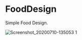 # FoodDesign
Simple Food Design.

![Screenshot_20200710-135053 1](https://user-images.githubusercontent.com/62166752/87135735-10368180-c2b8-11ea-90ee-5aea50759137.jpg)
